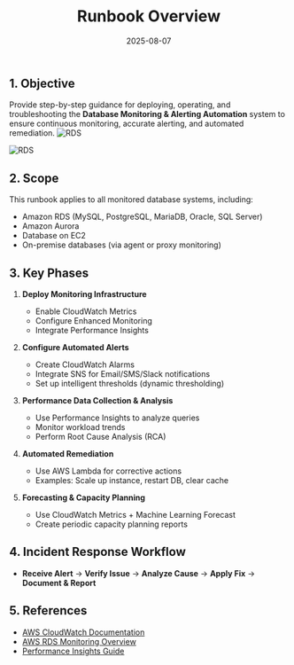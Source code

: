 ﻿---
title : "Runbook Overview"
date: 2025-08-07
weight : 5 
chapter : false
pre : " <b> 5. </b> "
---



## 1. Objective
Provide step-by-step guidance for deploying, operating, and troubleshooting the **Database Monitoring & Alerting Automation** system to ensure continuous monitoring, accurate alerting, and automated remediation.
   ![RDS](https://github.com/TuananhHZ/Aws_Whorkshop.git/images/5.runbook/5.1/5.1.4.png)

   ![RDS](https://github.com/TuananhHZ/Aws_Whorkshop.git/images/5.runbook/5.1/5.1.5.png)

## 2. Scope
This runbook applies to all monitored database systems, including:
- Amazon RDS (MySQL, PostgreSQL, MariaDB, Oracle, SQL Server)
- Amazon Aurora
- Database on EC2
- On-premise databases (via agent or proxy monitoring)

## 3. Key Phases
1. **Deploy Monitoring Infrastructure**  
   - Enable CloudWatch Metrics  
   - Configure Enhanced Monitoring  
   - Integrate Performance Insights  

2. **Configure Automated Alerts**  
   - Create CloudWatch Alarms  
   - Integrate SNS for Email/SMS/Slack notifications  
   - Set up intelligent thresholds (dynamic thresholding)  

3. **Performance Data Collection & Analysis**  
   - Use Performance Insights to analyze queries  
   - Monitor workload trends  
   - Perform Root Cause Analysis (RCA)  

4. **Automated Remediation**  
   - Use AWS Lambda for corrective actions  
   - Examples: Scale up instance, restart DB, clear cache  

5. **Forecasting & Capacity Planning**  
   - Use CloudWatch Metrics + Machine Learning Forecast  
   - Create periodic capacity planning reports  

## 4. Incident Response Workflow
- **Receive Alert** → **Verify Issue** → **Analyze Cause** → **Apply Fix** → **Document & Report**

## 5. References
- [AWS CloudWatch Documentation](https://docs.aws.amazon.com/cloudwatch/)
- [AWS RDS Monitoring Overview](https://docs.aws.amazon.com/AmazonRDS/latest/UserGuide/MonitoringOverview.html)
- [Performance Insights Guide](https://docs.aws.amazon.com/AmazonRDS/latest/UserGuide/USER_PerfInsights.html)

